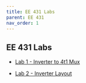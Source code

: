 ```yaml
---
title: EE 431 Labs
parent: EE 431
nav_order: 1
---
```


## EE 431 Labs
- [Lab 1 - Inverter to 4t1 Mux](labs/lab1/431_lab1.md) 

- [Lab 2 - Inverter Layout](labs/lab2/431_lab2.md) 